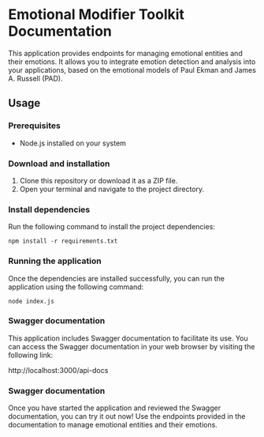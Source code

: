 # Emotional Modifier Toolkit Documentation

This application provides endpoints for managing emotional entities and their emotions. It allows you to integrate emotion detection and analysis into your applications, based on the emotional models of Paul Ekman and James A. Russell (PAD).

## Usage

### Prerequisites

- Node.js installed on your system

### Download and installation

1. Clone this repository or download it as a ZIP file.
2. Open your terminal and navigate to the project directory.

### Install dependencies

Run the following command to install the project dependencies:

```
npm install -r requirements.txt
```

### Running the application

Once the dependencies are installed successfully, you can run the application using the following command:

```
node index.js
```

### Swagger documentation

This application includes Swagger documentation to facilitate its use. You can access the Swagger documentation in your web browser by visiting the following link:

http://localhost:3000/api-docs

### Swagger documentation

Once you have started the application and reviewed the Swagger documentation, you can try it out now! Use the endpoints provided in the documentation to manage emotional entities and their emotions.
